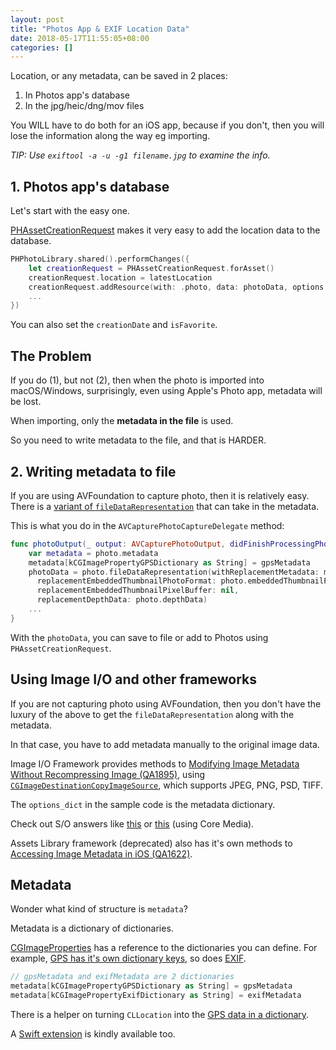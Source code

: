 ```yaml
---
layout: post
title: "Photos App & EXIF Location Data"
date: 2018-05-17T11:55:05+08:00
categories: []
---
```


Location, or any metadata, can be saved in 2 places:

1. In Photos app's database
2. In the jpg/heic/dng/mov files

You WILL have to do both for an iOS app, because if you don't, then you will lose the information along the way eg importing.

_TIP: Use `exiftool -a -u -g1 filename.jpg` to examine the info._

## 1. Photos app's database

Let's start with the easy one.

[PHAssetCreationRequest](https://developer.apple.com/documentation/photos/phassetcreationrequest) makes it very easy to add the location data to the database.

```swift
PHPhotoLibrary.shared().performChanges({
    let creationRequest = PHAssetCreationRequest.forAsset()
    creationRequest.location = latestLocation
    creationRequest.addResource(with: .photo, data: photoData, options: options)
    ...
})
```

You can also set the `creationDate` and `isFavorite`.

## The Problem

If you do (1), but not (2), then when the photo is imported into macOS/Windows, surprisingly, even using Apple's Photo app, metadata will be lost.

When importing, only the **metadata in the file** is used.

So you need to write metadata to the file, and that is HARDER.

## 2. Writing metadata to file

If you are using AVFoundation to capture photo, then it is relatively easy. There is a [variant of `fileDataRepresentation`](https://developer.apple.com/documentation/avfoundation/avcapturephoto/2875953-filedatarepresentation) that can take in the metadata.

This is what you do in the `AVCapturePhotoCaptureDelegate` method:

```swift
func photoOutput(_ output: AVCapturePhotoOutput, didFinishProcessingPhoto photo: AVCapturePhoto, error: Error?) {
    var metadata = photo.metadata
    metadata[kCGImagePropertyGPSDictionary as String] = gpsMetadata
    photoData = photo.fileDataRepresentation(withReplacementMetadata: metadata,
      replacementEmbeddedThumbnailPhotoFormat: photo.embeddedThumbnailPhotoFormat,
      replacementEmbeddedThumbnailPixelBuffer: nil,
      replacementDepthData: photo.depthData)
    ...
}
```

With the `photoData`, you can save to file or add to Photos using `PHAssetCreationRequest`.

## Using Image I/O and other frameworks

If you are not capturing photo using AVFoundation, then you don't have the luxury of the above to get the `fileDataRepresentation` along with the metadata.

In that case, you have to add metadata manually to the original image data.

Image I/O Framework provides methods to [Modifying Image Metadata Without Recompressing Image (QA1895)](https://developer.apple.com/library/content/qa/qa1895/_index.html), using [`CGImageDestinationCopyImageSource`]( https://developer.apple.com/documentation/imageio/1465189-cgimagedestinationcopyimagesourc?language=objc), which supports JPEG, PNG, PSD, TIFF.

The `options_dict` in the sample code is the metadata dictionary.

Check out S/O answers like [this](https://stackoverflow.com/a/5294574/242682) or [this](https://stackoverflow.com/a/43376828/242682) (using Core Media).

Assets Library framework (deprecated) also has it's own methods to [Accessing Image Metadata in iOS (QA1622)](https://developer.apple.com/library/content/qa/qa1622/_index.html).

## Metadata

Wonder what kind of structure is `metadata`?

Metadata is a dictionary of dictionaries.

[CGImageProperties](https://developer.apple.com/documentation/imageio/cgimageproperties) has a reference to the dictionaries you can define. For example, [GPS has it's own dictionary keys](https://developer.apple.com/documentation/imageio/cgimageproperties/gps_dictionary_keys), so does [EXIF](https://developer.apple.com/documentation/imageio/cgimageproperties/exif_dictionary_keys).

```swift
// gpsMetadata and exifMetadata are 2 dictionaries
metadata[kCGImagePropertyGPSDictionary as String] = gpsMetadata
metadata[kCGImagePropertyExifDictionary as String] = exifMetadata
```

There is a helper on turning `CLLocation` into the [GPS data in a dictionary](https://stackoverflow.com/a/5314634/242682).

A [Swift extension](https://gist.github.com/kwylez/a4b6ec261e52970e1fa5dd4ccfe8898f) is kindly available too.
